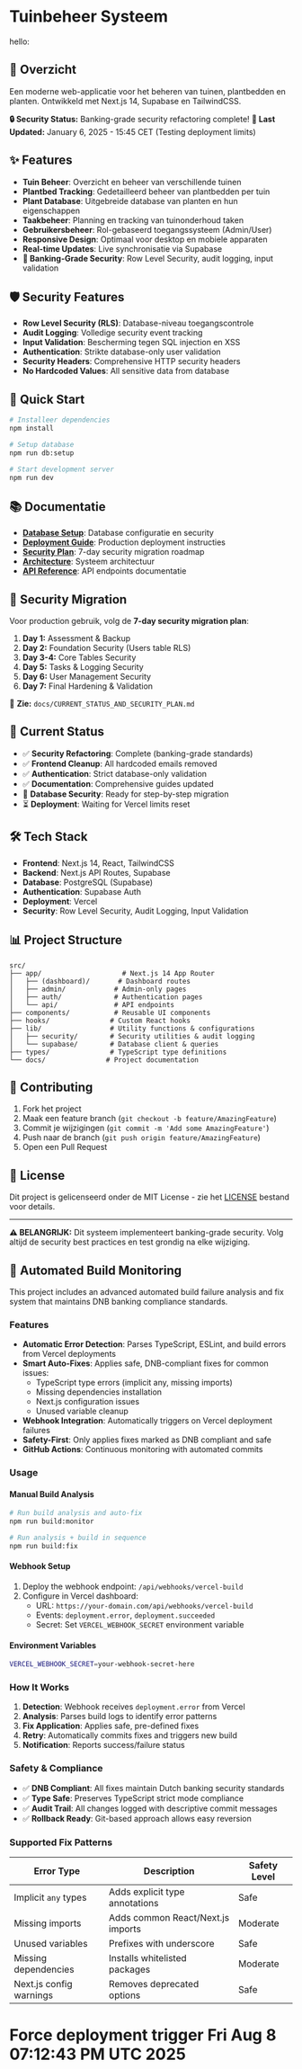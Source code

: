 # Tuinbeheer Systeem

hello:

## 🌱 Overzicht

Een moderne web-applicatie voor het beheren van tuinen, plantbedden en planten. Ontwikkeld met Next.js 14, Supabase en TailwindCSS.

**🔒 Security Status:** Banking-grade security refactoring complete!
**📅 Last Updated:** January 6, 2025 - 15:45 CET (Testing deployment limits)

## ✨ Features

- **Tuin Beheer**: Overzicht en beheer van verschillende tuinen
- **Plantbed Tracking**: Gedetailleerd beheer van plantbedden per tuin  
- **Plant Database**: Uitgebreide database van planten en hun eigenschappen
- **Taakbeheer**: Planning en tracking van tuinonderhoud taken
- **Gebruikersbeheer**: Rol-gebaseerd toegangssysteem (Admin/User)
- **Responsive Design**: Optimaal voor desktop en mobiele apparaten
- **Real-time Updates**: Live synchronisatie via Supabase
- **🔐 Banking-Grade Security**: Row Level Security, audit logging, input validation

## 🛡️ Security Features

- **Row Level Security (RLS)**: Database-niveau toegangscontrole
- **Audit Logging**: Volledige security event tracking  
- **Input Validation**: Bescherming tegen SQL injection en XSS
- **Authentication**: Strikte database-only user validation
- **Security Headers**: Comprehensive HTTP security headers
- **No Hardcoded Values**: All sensitive data from database

## 🚀 Quick Start

```bash
# Installeer dependencies
npm install

# Setup database
npm run db:setup

# Start development server
npm run dev
```

## 📚 Documentatie

- **[Database Setup](docs/database-setup.md)**: Database configuratie en security
- **[Deployment Guide](docs/deployment.md)**: Production deployment instructies
- **[Security Plan](docs/CURRENT_STATUS_AND_SECURITY_PLAN.md)**: 7-day security migration roadmap
- **[Architecture](docs/architecture.md)**: Systeem architectuur
- **[API Reference](docs/api-reference.md)**: API endpoints documentatie

## 🔐 Security Migration

Voor production gebruik, volg de **7-day security migration plan**:

1. **Day 1:** Assessment & Backup
2. **Day 2:** Foundation Security (Users table RLS)  
3. **Day 3-4:** Core Tables Security
4. **Day 5:** Tasks & Logging Security
5. **Day 6:** User Management Security
6. **Day 7:** Final Hardening & Validation

📖 **Zie:** `docs/CURRENT_STATUS_AND_SECURITY_PLAN.md`

## 🎯 Current Status

- ✅ **Security Refactoring**: Complete (banking-grade standards)
- ✅ **Frontend Cleanup**: All hardcoded emails removed
- ✅ **Authentication**: Strict database-only validation
- ✅ **Documentation**: Comprehensive guides updated
- 🚧 **Database Security**: Ready for step-by-step migration
- ⏳ **Deployment**: Waiting for Vercel limits reset

## 🛠️ Tech Stack

- **Frontend**: Next.js 14, React, TailwindCSS
- **Backend**: Next.js API Routes, Supabase
- **Database**: PostgreSQL (Supabase)
- **Authentication**: Supabase Auth
- **Deployment**: Vercel
- **Security**: Row Level Security, Audit Logging, Input Validation

## 📊 Project Structure

```
src/
├── app/                    # Next.js 14 App Router
│   ├── (dashboard)/       # Dashboard routes
│   ├── admin/            # Admin-only pages
│   ├── auth/             # Authentication pages
│   └── api/              # API endpoints
├── components/           # Reusable UI components
├── hooks/               # Custom React hooks
├── lib/                 # Utility functions & configurations
│   ├── security/        # Security utilities & audit logging
│   └── supabase/        # Database client & queries
├── types/               # TypeScript type definitions
└── docs/               # Project documentation
```

## 🤝 Contributing

1. Fork het project
2. Maak een feature branch (`git checkout -b feature/AmazingFeature`)
3. Commit je wijzigingen (`git commit -m 'Add some AmazingFeature'`)
4. Push naar de branch (`git push origin feature/AmazingFeature`)
5. Open een Pull Request

## 📄 License

Dit project is gelicenseerd onder de MIT License - zie het [LICENSE](LICENSE) bestand voor details.

---

**⚠️ BELANGRIJK:** Dit systeem implementeert banking-grade security. Volg altijd de security best practices en test grondig na elke wijziging.

## 🤖 Automated Build Monitoring

This project includes an advanced automated build failure analysis and fix system that maintains DNB banking compliance standards.

### Features

- **Automatic Error Detection**: Parses TypeScript, ESLint, and build errors from Vercel deployments
- **Smart Auto-Fixes**: Applies safe, DNB-compliant fixes for common issues:
  - TypeScript type errors (implicit any, missing imports)
  - Missing dependencies installation
  - Next.js configuration issues
  - Unused variable cleanup
- **Webhook Integration**: Automatically triggers on Vercel deployment failures
- **Safety-First**: Only applies fixes marked as DNB compliant and safe
- **GitHub Actions**: Continuous monitoring with automated commits

### Usage

#### Manual Build Analysis
```bash
# Run build analysis and auto-fix
npm run build:monitor

# Run analysis + build in sequence
npm run build:fix
```

#### Webhook Setup
1. Deploy the webhook endpoint: `/api/webhooks/vercel-build`
2. Configure in Vercel dashboard:
   - URL: `https://your-domain.com/api/webhooks/vercel-build`
   - Events: `deployment.error`, `deployment.succeeded`
   - Secret: Set `VERCEL_WEBHOOK_SECRET` environment variable

#### Environment Variables
```bash
VERCEL_WEBHOOK_SECRET=your-webhook-secret-here
```

### How It Works

1. **Detection**: Webhook receives `deployment.error` from Vercel
2. **Analysis**: Parses build logs to identify error patterns
3. **Fix Application**: Applies safe, pre-defined fixes
4. **Retry**: Automatically commits fixes and triggers new build
5. **Notification**: Reports success/failure status

### Safety & Compliance

- ✅ **DNB Compliant**: All fixes maintain Dutch banking security standards
- ✅ **Type Safe**: Preserves TypeScript strict mode compliance
- ✅ **Audit Trail**: All changes logged with descriptive commit messages
- ✅ **Rollback Ready**: Git-based approach allows easy reversion

### Supported Fix Patterns

| Error Type | Description | Safety Level |
|------------|-------------|--------------|
| Implicit `any` types | Adds explicit type annotations | Safe |
| Missing imports | Adds common React/Next.js imports | Moderate |
| Unused variables | Prefixes with underscore | Safe |
| Missing dependencies | Installs whitelisted packages | Moderate |
| Next.js config warnings | Removes deprecated options | Safe |
# Force deployment trigger Fri Aug  8 07:12:43 PM UTC 2025
